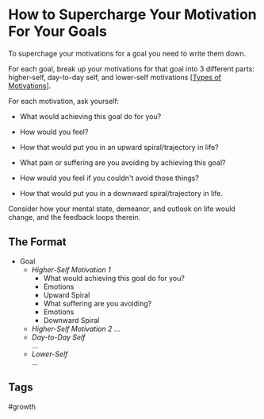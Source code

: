 # How to Supercharge Your Motivation For Your Goals

To superchage your motivations for a goal you need to write them down.  

For each goal, break up your motivations for that goal into 3 different parts: higher-self, day-to-day self, and lower-self motivations [[Types of Motivations](../202402280215)].  

For each motivation, ask yourself:  
* What would achieving this goal do for you?
* How would you feel?
* How that would put you in an upward spiral/trajectory in life?

* What pain or suffering are you avoiding by achieving this goal?
* How would you feel if you couldn't avoid those things?
* How that would put you in a downward spiral/trajectory in life.

Consider how your mental state, demeanor, and outlook on life would change, and the feedback loops therein.  

## The Format
* Goal
    * *Higher-Self Motivation 1*
        * What would achieving this goal do for you?
        * Emotions
        * Upward Spiral
        * What suffering are you avoiding?  
        * Emotions  
        * Downward Spiral
    * *Higher-Self Motivation 2*
    ...
    * *Day-to-Day Self*  
    ...
    * *Lower-Self*  
    ...

## Tags
#growth
